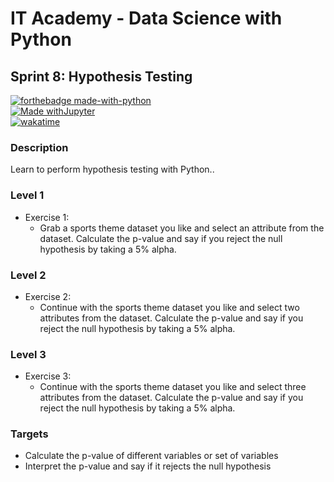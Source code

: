 # IT Academy - Data Science with Python
## Sprint 8: Hypothesis Testing

[![forthebadge made-with-python](http://ForTheBadge.com/images/badges/made-with-python.svg)](https://www.python.org/)  
[![Made withJupyter](https://img.shields.io/badge/Made%20with-Jupyter-orange?style=for-the-badge&logo=Jupyter)](https://jupyter.org/try)  
[![wakatime](https://wakatime.com/badge/github/jesussantana/Hypothesis-testing.svg)](https://wakatime.com/badge/github/jesussantana/Hypothesis-testing)  

### Description
Learn to perform hypothesis testing with Python..


### Level 1

- Exercise 1: 
  - Grab a sports theme dataset you like and select an attribute from the dataset. Calculate the p-value and say if you reject the null hypothesis by taking a 5% alpha.
  
### Level 2

- Exercise 2: 
  - Continue with the sports theme dataset you like and select two attributes from the dataset. Calculate the p-value and say if you reject the null hypothesis by taking a 5% alpha.

### Level 3

- Exercise 3: 
  - Continue with the sports theme dataset you like and select three attributes from the dataset. Calculate the p-value and say if you reject the null hypothesis by taking a 5% alpha.


### Targets

- Calculate the p-value of different variables or set of variables
- Interpret the p-value and say if it rejects the null hypothesis